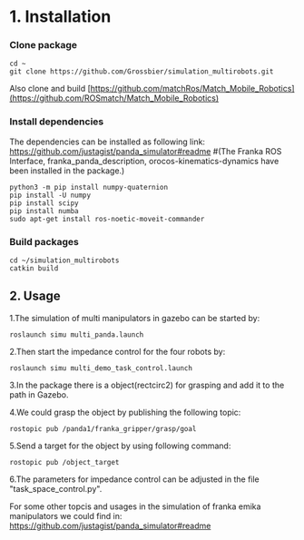 # 1. Installation
### Clone package
```
cd ~
git clone https://github.com/Grossbier/simulation_multirobots.git
```
Also clone and build [https://github.com/matchRos/Match_Mobile_Robotics](https://github.com/ROSmatch/Match_Mobile_Robotics)

### Install dependencies
The dependencies can be installed as following link:
https://github.com/justagist/panda_simulator#readme #(The Franka ROS Interface, franka_panda_description, orocos-kinematics-dynamics have been installed in the package.)
```
python3 -m pip install numpy-quaternion
pip install -U numpy
pip install scipy
pip install numba
sudo apt-get install ros-noetic-moveit-commander
```

### Build packages
```
cd ~/simulation_multirobots
catkin build
```

## 2. Usage
1.The simulation of multi manipulators in gazebo can be started by:
```
roslaunch simu multi_panda.launch
```
2.Then start the impedance control for the four robots by:
```
roslaunch simu multi_demo_task_control.launch
```
3.In the package there is a object(rectcirc2) for grasping and add it to the path in Gazebo.

4.We could grasp the object by publishing the following topic:
```
rostopic pub /panda1/franka_gripper/grasp/goal
```
5.Send a target for the object by using following command:
```
rostopic pub /object_target
```
6.The parameters for impedance control can be adjusted in the file "task_space_control.py".

For some other topcis and usages in the simulation of franka emika manipulators we could find in:
https://github.com/justagist/panda_simulator#readme
